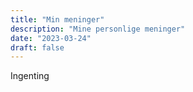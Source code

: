 ```yaml
---
title: "Min meninger"
description: "Mine personlige meninger"
date: "2023-03-24"
draft: false
---
```


Ingenting
